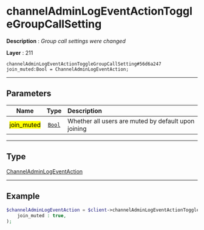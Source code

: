 # channelAdminLogEventActionToggleGroupCallSetting

**Description** : *Group call settings were changed*

**Layer** : 211

```tl
channelAdminLogEventActionToggleGroupCallSetting#56d6a247 join_muted:Bool = ChannelAdminLogEventAction;
```

---

## Parameters

| Name | Type | Description |
| :---: | :---: | :--- |
| <mark>join_muted</mark> | [`Bool`](type/Bool) | Whether all users are muted by default upon joining |

---

## Type

[ChannelAdminLogEventAction](type/ChannelAdminLogEventAction)

---

## Example

```php
$channelAdminLogEventAction = $client->channelAdminLogEventActionToggleGroupCallSetting(
	join_muted : true,
);
```